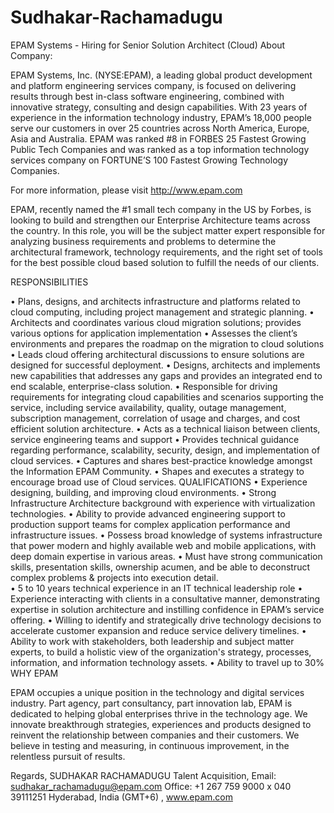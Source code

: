 # Sudhakar-Rachamadugu
EPAM Systems - Hiring for Senior Solution Architect  (Cloud)
About Company:

EPAM Systems, Inc. (NYSE:EPAM), a leading global product development and platform engineering services company, is focused on delivering results through best in-class software engineering, combined with innovative strategy, consulting and design capabilities. With 23 years of experience in the information technology industry, EPAM’s 18,000 people serve our customers in over 25 countries across North America, Europe, Asia and Australia. EPAM was ranked #8 in FORBES 25 Fastest Growing Public Tech Companies and was ranked as a top information technology services company on FORTUNE’S 100 Fastest Growing Technology Companies. 

For more information, please visit http://www.epam.com 

EPAM, recently named the #1 small tech company in the US by Forbes, is looking to build and strengthen our Enterprise Architecture teams across the country.  In this role, you will be the subject matter expert responsible for analyzing business requirements and problems to determine the architectural framework, technology requirements, and the right set of tools for the best possible cloud based solution to fulfill the needs of our clients.

 
RESPONSIBILITIES

•	Plans, designs, and architects infrastructure and platforms related to cloud computing, including project management and strategic planning. 
•	Architects and coordinates various cloud migration solutions; provides various options for application implementation
•	Assesses the client’s environments and prepares the roadmap on the migration to cloud solutions
•	Leads cloud offering architectural discussions to ensure solutions are designed for successful deployment.
•	Designs, architects and implements new capabilities that addresses any gaps and provides an integrated end to end scalable, enterprise-class solution. 
•	Responsible for driving requirements for integrating cloud capabilities and scenarios supporting the service, including service availability, quality, outage management, subscription management, correlation of usage and charges, and cost efficient solution architecture. 
•	Acts as a technical liaison between clients, service engineering teams and support
•	Provides technical guidance regarding performance, scalability, security, design, and implementation of cloud services. 
•	Captures and shares best-practice knowledge amongst the Information EPAM Community. 
•	Shapes and executes a strategy to encourage broad use of Cloud services.
QUALIFICATIONS
•	Experience designing, building, and improving cloud environments. 
•	Strong Infrastructure Architecture background with experience with virtualization technologies. 
•	Ability to provide advanced engineering support to production support teams for complex application performance and infrastructure issues. 
•	Possess broad knowledge of systems infrastructure that power modern and highly available web and mobile applications, with deep domain expertise in various areas.
•	Must have strong communication skills, presentation skills, ownership acumen, and be able to deconstruct complex problems & projects into execution detail.  
•	5 to 10 years technical experience in an IT technical leadership role 
•	Experience interacting with clients in a consultative manner, demonstrating expertise in solution architecture and instilling confidence in EPAM’s service offering.
•	Willing to identify and strategically drive technology decisions to accelerate customer expansion and reduce service delivery timelines.
•	Ability to work with stakeholders, both leadership and subject matter experts, to build a holistic view of the organization's strategy, processes, information, and information technology assets.
•	Ability to travel up to 30%
WHY EPAM

EPAM occupies a unique position in the technology and digital services industry. Part agency, part consultancy, part innovation lab, EPAM is dedicated to helping global enterprises thrive in the technology age. We innovate breakthrough strategies, experiences and products designed to reinvent the relationship between companies and their customers. We believe in testing and measuring, in continuous improvement, in the relentless pursuit of results.


Regards,
SUDHAKAR RACHAMADUGU
Talent Acquisition,
Email: sudhakar_rachamadugu@epam.com
Office: +1 267 759 9000 x 040 39111251
Hyderabad, India (GMT+6) , www.epam.com
